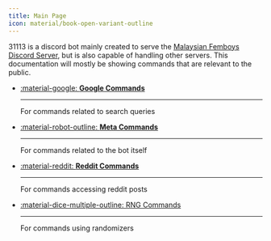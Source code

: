 ```yaml
---
title: Main Page
icon: material/book-open-variant-outline
---
```


31113 is a discord bot mainly created to serve the [Malaysian Femboys Discord Server](https://discord.femboy.my), but is also capable of handling other servers. This documentation will mostly be showing commands that are relevant to the public.

<div class="grid cards" markdown>

-   [:material-google: __Google Commands__](Commands/google.md)

    ---

    For commands related to search queries

-   [:material-robot-outline: __Meta Commands__](Commands/meta.md)
    
    ---

    For commands related to the bot itself

-   [:material-reddit: __Reddit Commands__](Commands/reddit.md)

    ---

    For commands accessing reddit posts

-   [:material-dice-multiple-outline: RNG Commands](Commands/rng.md)

    ---

    For commands using randomizers

</div>